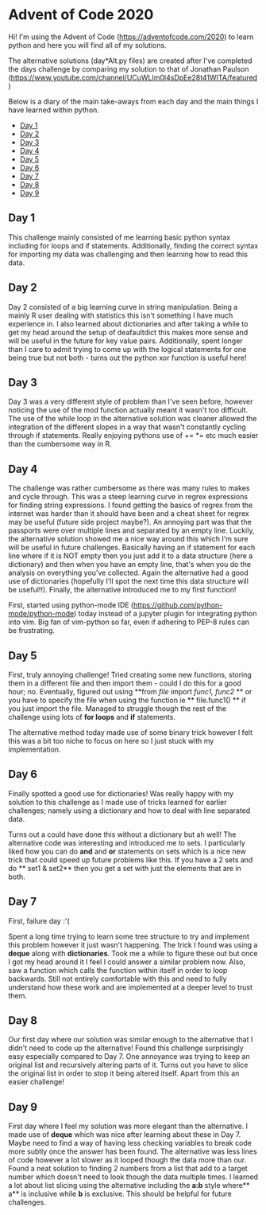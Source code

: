 # Advent of Code 2020

Hi! I'm using the Advent of Code (https://adventofcode.com/2020) to learn python and here you will find all of my solutions.

The alternative solutions (day*Alt.py files) are created after I've completed the days challenge by comparing my solution to that of Jonathan Paulson (https://www.youtube.com/channel/UCuWLIm0l4sDpEe28t41WITA/featured)

Below is a diary of the main take-aways from each day and the main things I have learned within python.

  * [Day 1](#day-1)
  * [Day 2](#day-2)
  * [Day 3](#day-3)
  * [Day 4](#day-4)
  * [Day 5](#day-5)
  * [Day 6](#day-6)
  * [Day 7](#day-7)
  * [Day 8](#day-8)
  * [Day 9](#day-9)

## Day 1
This challenge mainly consisted of me learning basic python syntax including for loops and if statements. Additionally, finding the correct syntax for importing my data was challenging and then learning how to read this data.

## Day 2
Day 2 consisted of a big learning curve in string manipulation. Being a mainly R user dealing with statistics this isn't something I have much experience in. I also learned about dictionaries and after taking a while to get my head around the setup of deafaultdict this makes more sense and will be useful in the future for key value pairs. Additionally, spent longer than I care to admit trying to come up with the logical statements for one being true but not both - turns out the python xor function is useful here!

## Day 3
Day 3 was a very different style of problem than I've seen before, however noticing the use of the mod function actually meant it wasn't too difficult. The use of the while loop in the alternative solution was cleaner allowed the integration of the different slopes in a way that wasn't constantly cycling through if statements. Really enjoying pythons use of += \*= etc much easier than the cumbersome way in R.

## Day 4
The challenge was rather cumbersome as there was many rules to makes and cycle through. This was a steep learning curve in regrex expressions for finding string expressions. I found getting the basics of regrex from the internet was harder than it should have been and a cheat sheet for regrex may be useful (future side project maybe?). An annoying part was that the passports were over multiple lines and separated by an empty line. Luckily, the alternative solution showed me a nice way around this which I'm sure will be useful in future challenges. Basically having an if statement for each line where if it is NOT empty then you just add it to a data structure (here a dictionary) and then when you have an empty line, that's when you do the analysis on everything you've collected. Again the alternative had a good use of dictionaries (hopefully I'll spot the next time this data structure will be useful!!). Finally, the alternative introduced me to my first function!

First, started using python-mode IDE (https://github.com/python-mode/python-mode) today instead of a jupyter plugin for integrating python into vim. Big fan of vim-python so far, even if adhering to PEP-8 rules can be frustrating.

## Day 5
First, truly annoying challenge! Tried creating some new functions, storing them in a different file and then import them - could I do this for a good hour; no. Eventually, figured out using **from *file* import *func1, func2* ** or you have to specify the file when using the function ie ** file.func1() ** if you just import the file. Managed to struggle though the rest of the challenge using lots of **for loops** and **if** statements. 

The alternative method today made use of some binary trick however I felt this was a bit too niche to focus on here so I just stuck with my implementation. 

## Day 6
Finally spotted a good use for dictionaries! Was really happy with my solution to this challenge as I made use of tricks learned for earlier challenges; namely using a dictionary and how to deal with line separated data. 

Turns out a could have done this without a dictionary but ah well! The alternative code was interesting and introduced me to sets. I particularly liked how you can do **and** and **or** statements on sets which is a nice new trick that could speed up future problems like this. If you have a 2 sets and do ** set1 & set2** then you get a set with just the elements that are in both.

## Day 7
First, failure day :'( 

Spent a long time trying to learn some tree structure to try and implement this problem however it just wasn't happening. The trick I found was using a **deque** along with **dictionaries**. Took me a while to figure these out but once I got my head around it I feel I could answer a similar problem now. Also, saw a function which calls the function within itself in order to loop backwards. Still not entirely comfortable with this and need to fully understand how these work and are implemented at a deeper level to trust them.

## Day 8
Our first day where our solution was similar enough to the alternative that I didn't need to code up the alternative! Found this challenge surprisingly easy especially compared to Day 7. One annoyance was trying to keep an original list and recursively altering parts of it. Turns out you have to slice the original list in order to stop it being altered itself. Apart from this an easier challenge!


## Day 9
First day where I feel my solution was more elegant than the alternative. I made use of **deque** which was nice after learning about these in Day 7. Maybe need to find a way of having less checking variables to break code more subtly once the answer has been found. The alternative was less lines of code however a lot slower as it looped though the data more than our. Found a neat solution to finding 2 numbers from a list that add to a target number which doesn't need to look though the data multiple times. I learned a lot about list slicing using the alternative including the **a:b** style where** a** is inclusive while **b** is exclusive. This should be helpful for future challenges.

